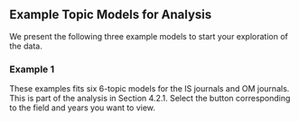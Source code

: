 ## Example Topic Models for Analysis

We present the following three example models to start your exploration of the data. 

### Example 1

These examples fits six 6-topic models for the IS journals and OM journals. 
This is part of the analysis in Section 4.2.1. 
Select the button corresponding to the field and years you want to view.
